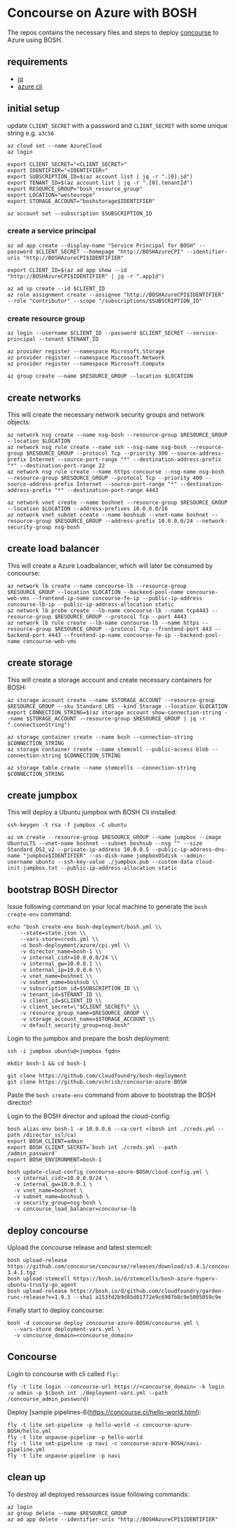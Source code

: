 # Concourse on Azure with BOSH

The repos contains the necessary files and steps to deploy [concourse](https://concourse.ci) to Azure using BOSH.

## requirements

* [jq](https://stedolan.github.io/jq/)
* [azure cli](https://github.com/Azure/azure-cli)

## initial setup

update `CLIENT_SECRET` with a password and `CLIENT_SECRET` with some unique string e.g. `a3c56`

```
az cloud set --name AzureCloud
az login

export CLIENT_SECRET="<CLIENT_SECRET>"
export IDENTIFIER="<IDENTIFIER>"
export SUBSCRIPTION_ID=$(az account list | jq -r ".[0].id")
export TENANT_ID=$(az account list | jq -r ".[0].tenantId")
export RESOURCE_GROUP="bosh_resource_group"
export LOCATION="westeurope"
export STORAGE_ACCOUNT="boshstorage$IDENTIFIER"

az account set --subscription $SUBSCRIPTION_ID
```

### create a service principal
```
az ad app create --display-name "Service Principal for BOSH" --password $CLIENT_SECRET --homepage "http://BOSHAzureCPI" --identifier-uris "http://BOSHAzureCPI$IDENTIFIER"

export CLIENT_ID=$(az ad app show --id "http://BOSHAzureCPI$IDENTIFIER" | jq -r ".appId")

az ad sp create --id $CLIENT_ID
az role assignment create --assignee "http://BOSHAzureCPI$IDENTIFIER" --role "Contributor" --scope "/subscriptions/$SUBSCRIPTION_ID"
```

### create resource group
```
az login --username $CLIENT_ID --password $CLIENT_SECRET --service-principal --tenant $TENANT_ID

az provider register --namespace Microsoft.Storage
az provider register --namespace Microsoft.Network
az provider register --namespace Microsoft.Compute

az group create --name $RESOURCE_GROUP --location $LOCATION
```

## create networks

This will create the necessary network security groups and network objects:

```
az network nsg create --name nsg-bosh --resource-group $RESOURCE_GROUP --location $LOCATION
az network nsg rule create --name ssh --nsg-name nsg-bosh --resource-group $RESOURCE_GROUP --protocol Tcp --priority 300 --source-address-prefix Internet --source-port-range "*" --destination-address-prefix "*" --destination-port-range 22
az network nsg rule create --name https-concourse --nsg-name nsg-bosh --resource-group $RESOURCE_GROUP --protocol Tcp --priority 400 --source-address-prefix Internet --source-port-range "*" --destination-address-prefix "*" --destination-port-range 4443

az network vnet create --name boshnet --resource-group $RESOURCE_GROUP --location $LOCATION --address-prefixes 10.0.0.0/16
az network vnet subnet create --name boshsub --vnet-name boshnet --resource-group $RESOURCE_GROUP --address-prefix 10.0.0.0/24 --network-security-group nsg-bosh
```

## create load balancer

This will create a Azure Loadbalancer, which will later be consumed by concourse:

```
az network lb create --name concourse-lb --resource-group $RESOURCE_GROUP --location $LOCATION --backend-pool-name concourse-web-vms --frontend-ip-name concourse-fe-ip --public-ip-address concourse-lb-ip --public-ip-address-allocation static
az network lb probe create --lb-name concourse-lb --name tcp4443 --resource-group $RESOURCE_GROUP --protocol Tcp --port 4443
az network lb rule create --lb-name concourse-lb --name https --resource-group $RESOURCE_GROUP --protocol Tcp --frontend-port 443 --backend-port 4443 --frontend-ip-name concourse-fe-ip --backend-pool-name concourse-web-vms
```

## create storage

This will create a storage account and create necessary containers for BOSH:

```
az storage account create --name $STORAGE_ACCOUNT --resource-group $RESOURCE_GROUP --sku Standard_LRS --kind Storage --location $LOCATION
export CONNECTION_STRING=$(az storage account show-connection-string --name $STORAGE_ACCOUNT --resource-group $RESOURCE_GROUP | jq -r ".connectionString")

az storage container create --name bosh --connection-string $CONNECTION_STRING
az storage container create --name stemcell --public-access blob --connection-string $CONNECTION_STRING

az storage table create --name stemcells --connection-string $CONNECTION_STRING
```

## create jumpbox

This will deploy a Ubuntu jumpbox with BOSH Cli installed:

```
ssh-keygen -t rsa -f jumpbox -C ubuntu

az vm create --resource-group $RESOURCE_GROUP --name jumpbox --image UbuntuLTS --vnet-name boshnet --subnet boshsub --nsg "" --size Standard_DS2_v2 --private-ip-address 10.0.0.5 --public-ip-address-dns-name "jumpbox$IDENTIFIER" --os-disk-name jumpboxOSdisk --admin-username ubuntu --ssh-key-value ./jumpbox.pub --custom-data cloud-init-jumpbox.txt --public-ip-address-allocation static
```

## bootstrap BOSH Director

Issue following command on your local machine to generate the `bosh create-env` command:

```
echo "bosh create-env bosh-deployment/bosh.yml \\
    --state=state.json \\
    --vars-store=creds.yml \\
    -o bosh-deployment/azure/cpi.yml \\
    -v director_name=bosh-1 \\
    -v internal_cidr=10.0.0.0/24 \\
    -v internal_gw=10.0.0.1 \\
    -v internal_ip=10.0.0.6 \\
    -v vnet_name=boshnet \\
    -v subnet_name=boshsub \\
    -v subscription_id=$SUBSCRIPTION_ID \\
    -v tenant_id=$TENANT_ID \\
    -v client_id=$CLIENT_ID \\
    -v client_secret=\"$CLIENT_SECRET\" \\ 
    -v resource_group_name=$RESOURCE_GROUP \\
    -v storage_account_name=$STORAGE_ACCOUNT \\
    -v default_security_group=nsg-bosh"
```

Login to the jumpbox and prepare the bosh deployment:

```
ssh -i jumpbox ubuntu@<jumpbox fqdn>

mkdir bosh-1 && cd bosh-1

git clone https://github.com/cloudfoundry/bosh-deployment
git clone https://github.com/vchrisb/concourse-azure-BOSH
```

Paste the `bosh create-env` command from above to bootstrap the BOSH director!

Login to the BOSH director and upload the cloud-config:

```	
bosh alias-env bosh-1 -e 10.0.0.6 --ca-cert <(bosh int ./creds.yml --path /director_ssl/ca)
export BOSH_CLIENT=admin
export BOSH_CLIENT_SECRET=`bosh int ./creds.yml --path /admin_password`
export BOSH_ENVIRONMENT=bosh-1

bosh update-cloud-config concourse-azure-BOSH/cloud-config.yml \
  -v internal_cidr=10.0.0.0/24 \
  -v internal_gw=10.0.0.1 \
  -v vnet_name=boshnet \
  -v subnet_name=boshsub \
  -v security_group=nsg-bosh \
  -v concourse_load_balancer=concourse-lb
```

## deploy concourse

Upload the concourse release and latest stemcell:

```
bosh upload-release https://github.com/concourse/concourse/releases/download/v3.4.1/concourse-3.4.1.tgz
bosh upload-stemcell https://bosh.io/d/stemcells/bosh-azure-hyperv-ubuntu-trusty-go_agent
bosh upload-release https://bosh.io/d/github.com/cloudfoundry/garden-runc-release?v=1.9.3 --sha1 a153fd2b9d85d01772e9c6907b8c9e5005059c9e
```

Finally start to deploy concourse:

```
bosh -d concourse deploy concourse-azure-BOSH/concourse.yml \
  --vars-store deployment-vars.yml \
  -v concourse_domain=<concourse_domain>
```

## Concourse

Login to concourse with cli called `fly`::

```
fly -t lite login --concourse-url https://<concourse_domain> -k login -u admin -p $(bosh int ./deployment-vars.yml --path /concourse_admin_password)
```

Deploy [sample pipelines-6(https://concourse.ci/hello-world.html):

```
fly -t lite set-pipeline -p hello-world -c concourse-azure-BOSH/hello.yml
fly -t lite unpause-pipeline -p hello-world
fly -t lite set-pipeline -p navi -c concourse-azure-BOSH/navi-pipeline.yml
fly -t lite unpause-pipeline -p navi
```
## clean up

To destroy all deployed ressources issue following commands:
```
az login
az group delete --name $RESOURCE_GROUP
az ad app delete --identifier-uris "http://BOSHAzureCPI$IDENTIFIER"
```
